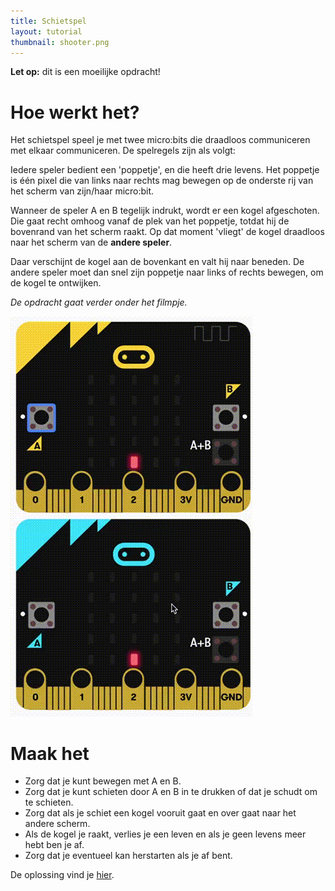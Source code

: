 ```yaml
---
title: Schietspel
layout: tutorial
thumbnail: shooter.png
---
```


**Let op:** dit is een moeilijke opdracht!

# Hoe werkt het?

Het schietspel speel je met twee micro:bits die draadloos communiceren met elkaar communiceren. De spelregels zijn als volgt:

Iedere speler bedient een 'poppetje', en die heeft drie levens. Het poppetje is één pixel die van links naar rechts mag bewegen op de onderste rij van het scherm van zijn/haar micro:bit.

Wanneer de speler A en B tegelijk indrukt, wordt er een kogel afgeschoten. Die gaat recht omhoog vanaf de plek van het poppetje, totdat hij de bovenrand van het scherm raakt. Op dat moment 'vliegt' de kogel draadloos naar het scherm van de **andere speler**. 

Daar verschijnt de kogel aan de bovenkant en valt hij naar beneden. De andere speler moet dan snel zijn poppetje naar links of rechts bewegen, om de kogel te ontwijken.

*De opdracht gaat verder onder het filmpje.*

![Demonstratie van het schietspel op twee micro:bits](schietspel-demo.gif)

# Maak het

- Zorg dat je kunt bewegen met A en B.
- Zorg dat je kunt schieten door A en B in te drukken of dat je schudt om te schieten.
- Zorg dat als je schiet een kogel vooruit gaat en over gaat naar het andere scherm.
- Als de kogel je raakt, verlies je een leven en als je geen levens meer hebt ben je af.
- Zorg dat je eventueel kan herstarten als je af bent.

De oplossing vind je <a href="https://makecode.microbit.org/_6YRXx0CyXWDY" target="_blank">hier</a>.
